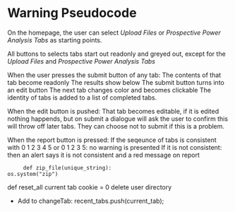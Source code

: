 # Warning Pseudocode

On the homepage, the user can select *Upload Files* or 
*Prospective Power Analysis Tabs* as starting points.

All buttons to selects tabs start out readonly and greyed out, except for 
the *Upload Files* and *Prospective Power Analysis Tabs*

When the user presses the submit button of any tab:
	The contents of that tab become readonly
	The results show below
	The submit button turns into an edit button
	The next tab changes color and becomes clickable
	The identity of tabs is added to a list of completed tabs.
	
When the edit button is pushed:
	That tab becomes editable, if it is edited nothing happends, 
	but on submit a dialogue will ask the user to confirm this will throw
	off later tabs. They can choose not to submit if this is a problem.

When the report button is pressed:
	If the seqeunce of tabs is consistent with 0 1 2 3 4 5 or 0 1 2 3 5:
	     no warning is presented
	If it is not consistent:
	     then an alert says it is not consistent and a red message on report
	     
	     
	     
	     
	     
	     
	     
	     
	     
	     def zip_file(unique_string):
    os.system("zip")

def reset_all
    current tab cookie = 0
    delete user directory
    
	     
	     
	     
	  
	  
	  
	  
	  
	     
<script>

   

   function tttt(item, index) {
      document.getElementById(item);
   }

   let recent_tabs = [];

   let all_tabs = ["", "", ""];
   tabs.forEach(tttt);
   
   
   window.onclose = function(){dialog("This will clear your data.");}

</script>

* Add to changeTab: recent_tabs.push(current_tab);
